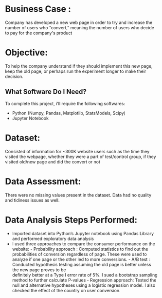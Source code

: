 # Business Case :    

Company has developed a new web page in order to try and increase the number of users who "convert," meaning 	                the number of users who decide to pay for the company's product
# Objective:                 

To help the company understand if they should implement this new page, keep the old page, or perhaps run the 		                experiment longer to make their decision.

## What Software Do I Need?

To complete this project, i'll require the following softwares:

- Python (Numpy, Pandas, Matplotlib, StatsModels, Scipy)
- Jupyter Notebook

# Dataset:	               

Consisted of information for ~300K website users such as the time they visited the webpage, whether they were a part 	               of test/control group, if they visited old/new page and did the convert or not

# Data Assessment:

There were no missing values present in the dataset. Data had no quality and tidiness issues as well. 

# Data Analysis Steps Performed:

- Imported dataset into Python’s Jupyter notebook using Pandas Library and performed exploratory data analysis
- I used three approaches to compare the consumer performance on the website:
        - Probability approach : Computed statistics to find out the probabilities of conversion regardless of page. These   		                                            were used to analyze if one page or the other led to more conversions.
        - A/B test :             Conducted hypothesis testing assuming the old page is better unless the new page proves to be   
                                 definitely better at a Type I error rate of 5%. I sued a bootstrap sampling method to further calculate 		                               P-values
        - Regression approach:   Tested the null and alternative hypotheses using a logistic regression model. I also checked the effect 		                               of the country on user conversion. 

